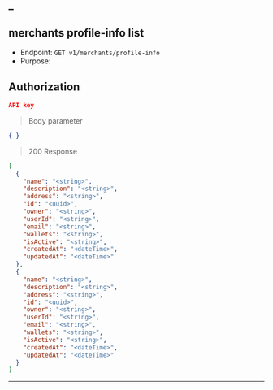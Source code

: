 _
----------------------------------------------------------------------------------
## merchants profile-info list
* Endpoint: `GET v1/merchants/profile-info`
* Purpose: 

## Authorization

```json
API key
```

> Body parameter
```json
{ }
```

> 200 Response

```json
[
  {
    "name": "<string>",
    "description": "<string>",
    "address": "<string>",
    "id": "<uuid>",
    "owner": "<string>",
    "userId": "<string>",
    "email": "<string>",
    "wallets": "<string>",
    "isActive": "<string>",
    "createdAt": "<dateTime>",
    "updatedAt": "<dateTime>"
  },
  {
    "name": "<string>",
    "description": "<string>",
    "address": "<string>",
    "id": "<uuid>",
    "owner": "<string>",
    "userId": "<string>",
    "email": "<string>",
    "wallets": "<string>",
    "isActive": "<string>",
    "createdAt": "<dateTime>",
    "updatedAt": "<dateTime>"
  }
]
```
----------------------------------------------------------------------------------